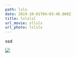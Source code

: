 ```yaml
---
path: lsls
date: 2019-10-01T04:03:48.860Z
title: lslslsl
url_movie: sllsls
url_photo: lslsls
---
```

ssd

![](/assets/fatepi.jpeg)
